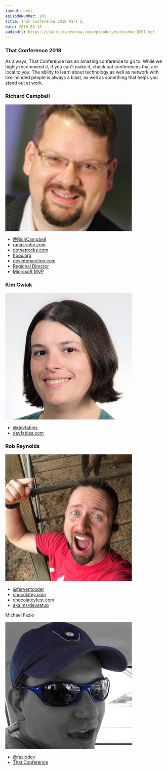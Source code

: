 ```yaml
---
layout: post
episodeNumber: 201
title: That Conference 2018 Part 2
date: 2018-08-18
audioUrl: https://static.msdevshow.com/episodes/msdevshow_0201.mp3
--- 
```


### That Conference 2018

As always, That Conference has an amazing conference to go to. While we highly recommend it, if you can't make it, check out conferences that are local to you. The ability to learn about technology as well as network with like-minded people is always a blast, as well as something that helps you stand out at work.

### Richard Campbell

![Richard Campbell headshot](rich.jpeg)

 - [@RichCampbell](https://twitter.com/RichCampbell)
 - [runasradio.com](http://www.runasradio.com/)
 - [dotnetrocks.com](http://www.dotnetrocks.com/)
 - [hbox.org](http://www.htbox.org/)
 - [devintersection.com](http://www.devintersection.com/)
 - [Regional Director](https://rd.microsoft.com/en-us/richard-campbell)
 - [Microsoft MVP](https://www.mvp.microsoft.com/en-us/PublicProfile/10953?fullName=Richard%20%20Campbell)

### Kim Cwiak

![Kim Cwiak headshot](kim.jpg)

 - [@devfables](https://twitter.com/devfables)
 - [devfables.com](http://devfables.com/)

### Rob Reynolds

![Rob Reynolds headshot](rob.jpg)

 - [@ferventcoder](https://twitter.com/ferventcoder)
 - [chocolatey.com](http://chocolatey.com/)
 - [chocolateyfest.com ](https://chocolateyfest.com/)
 - [aka.ms/devsetup](http://aka.ms/devsetup)

Michael Fazio

![Michael Fazio headshot](fazio.jpeg)

 - [@faziodev](https://twitter.com/faziodev)  
 - [That Conference ](https://www.thatconference.com/speakers/speaker/MFazio23)